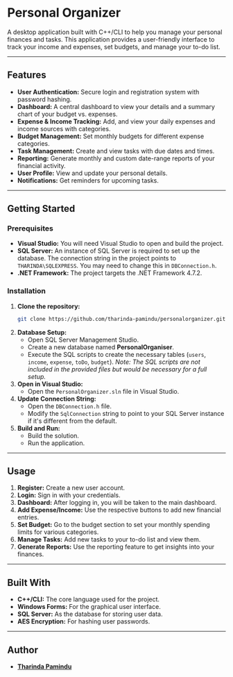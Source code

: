 # Personal Organizer

A desktop application built with C++/CLI to help you manage your personal finances and tasks. This application provides a user-friendly interface to track your income and expenses, set budgets, and manage your to-do list.

-----

## Features

  * **User Authentication:** Secure login and registration system with password hashing.
  * **Dashboard:** A central dashboard to view your details and a summary chart of your budget vs. expenses.
  * **Expense & Income Tracking:** Add, and view your daily expenses and income sources with categories.
  * **Budget Management:** Set monthly budgets for different expense categories.
  * **Task Management:** Create and view tasks with due dates and times.
  * **Reporting:** Generate monthly and custom date-range reports of your financial activity.
  * **User Profile:** View and update your personal details.
  * **Notifications:** Get reminders for upcoming tasks.

-----

## Getting Started

### Prerequisites

  * **Visual Studio:** You will need Visual Studio to open and build the project.
  * **SQL Server:** An instance of SQL Server is required to set up the database. The connection string in the project points to `THARINDA\SQLEXPRESS`. You may need to change this in `DBConnection.h`.
  * **.NET Framework:** The project targets the .NET Framework 4.7.2.

### Installation

1.  **Clone the repository:**
    ```sh
    git clone https://github.com/tharinda-pamindu/personalorganizer.git
    ```
2.  **Database Setup:**
      * Open SQL Server Management Studio.
      * Create a new database named **PersonalOrganiser**.
      * Execute the SQL scripts to create the necessary tables (`users`, `income`, `expense`, `toDo`, `budget`). *Note: The SQL scripts are not included in the provided files but would be necessary for a full setup.*
3.  **Open in Visual Studio:**
      * Open the `PersonalOrganizer.sln` file in Visual Studio.
4.  **Update Connection String:**
      * Open the `DBConnection.h` file.
      * Modify the `SqlConnection` string to point to your SQL Server instance if it's different from the default.
5.  **Build and Run:**
      * Build the solution.
      * Run the application.

-----

## Usage

1.  **Register:** Create a new user account.
2.  **Login:** Sign in with your credentials.
3.  **Dashboard:** After logging in, you will be taken to the main dashboard.
4.  **Add Expense/Income:** Use the respective buttons to add new financial entries.
5.  **Set Budget:** Go to the budget section to set your monthly spending limits for various categories.
6.  **Manage Tasks:** Add new tasks to your to-do list and view them.
7.  **Generate Reports:** Use the reporting feature to get insights into your finances.

-----

## Built With

  * **C++/CLI:** The core language used for the project.
  * **Windows Forms:** For the graphical user interface.
  * **SQL Server:** As the database for storing user data.
  * **AES Encryption:** For hashing user passwords.

-----

## Author

  *  [**Tharinda Pamindu**](https://github.com/Tharinda-Pamindu)
